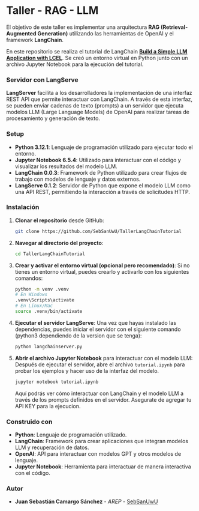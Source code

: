 # Taller - RAG - LLM

El objetivo de este taller es implementar una arquitectura **RAG (Retrieval-Augmented Generation)** utilizando las herramientas de OpenAI y el framework **LangChain**.

En este repositorio se realiza el tutorial de LangChain **[Build a Simple LLM Application with LCEL](https://python.langchain.com/docs/tutorials/llm_chain/)**. Se creó un entorno virtual en Python junto con un archivo Jupyter Notebook para la ejecución del tutorial.

### Servidor con LangServe

**LangServer** facilita a los desarrolladores la implementación de una interfaz REST API que permite interactuar con LangChain. A través de esta interfaz, se pueden enviar cadenas de texto (prompts) a un servidor que ejecuta modelos LLM (Large Language Models) de OpenAI para realizar tareas de procesamiento y generación de texto.

### Setup

- **Python 3.12.1**: Lenguaje de programación utilizado para ejecutar todo el entorno.
- **Jupyter Notebook 6.5.4**: Utilizado para interactuar con el código y visualizar los resultados del modelo LLM.
- **LangChain 0.0.3**: Framework de Python utilizado para crear flujos de trabajo con modelos de lenguaje y datos externos.
- **LangServe 0.1.2**: Servidor de Python que expone el modelo LLM como una API REST, permitiendo la interacción a través de solicitudes HTTP.


### Instalación

1. **Clonar el repositorio** desde GitHub:
   ```bash
   git clone https://github.com/SebSanUwU/TallerLangChainTutorial
   ```
2. **Navegar al directorio del proyecto**:
   ```bash
   cd TallerLangChainTutorial
   ```
3. **Crear y activar el entorno virtual (opcional pero recomendado)**:
   Si no tienes un entorno virtual, puedes crearlo y activarlo con los siguientes comandos:
   ```bash
   python -m venv .venv
   # En Windows
   .venv\Scripts\activate
   # En Linux/Mac
   source .venv/bin/activate
   ```
4. **Ejecutar el servidor LangServe**:
   Una vez que hayas instalado las dependencias, puedes iniciar el servidor con el siguiente comando (python3 dependiendo de la version que se tenga):
   ```bash
   python langchainserver.py
   ```
5. **Abrir el archivo Jupyter Notebook** para interactuar con el modelo LLM:
   Después de ejecutar el servidor, abre el archivo `tutorial.ipynb` para probar los ejemplos y hacer uso de la interfaz del modelo.

   ```bash
   jupyter notebook tutorial.ipynb
   ```

   Aquí podrás ver cómo interactuar con LangChain y el modelo LLM a través de los prompts definidos en el servidor. Asegurate de agregar tu API KEY para la ejecucion.

### Construido con

- **Python**: Lenguaje de programación utilizado.
- **LangChain**: Framework para crear aplicaciones que integran modelos LLM y recuperación de datos.
- **OpenAI**: API para interactuar con modelos GPT y otros modelos de lenguaje.
- **Jupyter Notebook**: Herramienta para interactuar de manera interactiva con el código.

### Autor

* **Juan Sebastián Camargo Sánchez** - *AREP* - [SebSanUwU](https://github.com/SebSanUwU)
